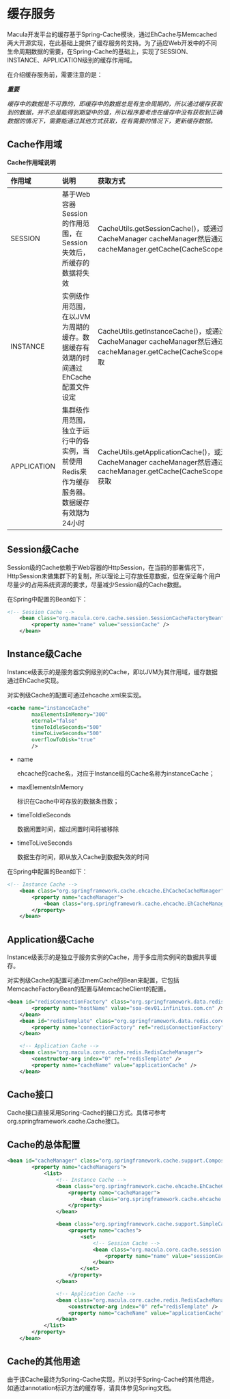 # 缓存服务

Macula开发平台的缓存基于Spring-Cache模块，通过EhCache与Memcached两大开源实现，在此基础上提供了缓存服务的支持。为了适应Web开发中的不同生命周期数据的需要，在Spring-Cache的基础上，实现了SESSION、INSTANCE、APPLICATION级别的缓存作用域。

在介绍缓存服务前，需要注意的是：

_**重要**_

_缓存中的数据是不可靠的，即缓存中的数据总是有生命周期的，所以通过缓存获取到的数据，并不总是能得到期望中的值，所以程序要考虑在缓存中没有获取到正确数据的情况下，需要能通过其他方式获取，在有需要的情况下，更新缓存数据。_

## Cache作用域

**Cache作用域说明**

| 作用域 | 说明 | 获取方式 |
| :--- | :--- | :--- |
| SESSION | 基于Web容器Session的作用范围，在Session失效后，所缓存的数据将失效 | CacheUtils.getSessionCache\(\)，或通过注入CacheManager cacheManager然后通过cacheManager.getCache\(CacheScope.SESSION\)获取 |
| INSTANCE | 实例级作用范围，在以JVM为周期的缓存。数据缓存有效期的时间通过EhCache配置文件设定 | CacheUtils.getInstanceCache\(\)，或通过注入CacheManager cacheManager然后通过cacheManager.getCache\(CacheScope.INSTANCE\)获取 |
| APPLICATION | 集群级作用范围，独立于运行中的各实例，当前使用Redis来作为缓存服务器。数据缓存有效期为24小时 | CacheUtils.getApplicationCache\(\)，或通过注入CacheManager cacheManager然后通过cacheManager.getCache\(CacheScope.APPLICATION\)获取 |

## Session级Cache

Session级的Cache依赖于Web容器的HttpSession，在当前的部署情况下，HttpSession未做集群下的复制，所以理论上可存放任意数据，但在保证每个用户尽量少的占用系统资源的要求，尽量减少Session级的Cache数据。

在Spring中配置的Bean如下：

```xml
<!-- Session Cache -->
    <bean class="org.macula.core.cache.session.SessionCacheFactoryBean">
        <property name="name" value="sessionCache" />
    </bean>
```

## Instance级Cache

Instance级表示的是服务器实例级别的Cache，即以JVM为其作用域，缓存数据通过EhCache实现。

对实例级Cache的配置可通过ehcache.xml来实现。

```xml
<cache name="instanceCache" 
        maxElementsInMemory="300"
        eternal="false"
        timeToIdleSeconds="500"
        timeToLiveSeconds="500"
        overflowToDisk="true"
        />
```

* name

  ehcache的cache名，对应于Instance级的Cache名称为instanceCache；

* maxElementsInMemory

  标识在Cache中可存放的数据条目数；

* timeToIdleSeconds

  数据闲置时间，超过闲置时间将被移除

* timeToLiveSeconds

  数据生存时间，即从放入Cache到数据失效的时间


在Spring中配置的Bean如下：

```xml
<!-- Instance Cache -->
    <bean class="org.springframework.cache.ehcache.EhCacheCacheManager">
        <property name="cacheManager">
            <bean class="org.springframework.cache.ehcache.EhCacheManagerFactoryBean" />
        </property>
    </bean>
```

## Application级Cache

Instance级表示的是独立于服务实例的Cache，用于多应用实例间的数据共享缓存。

对实例级Cache的配置可通过memCache的Bean来配置，它包括MemcacheFactoryBean的配置与MemcacheClient的配置。

```xml
<bean id="redisConnectionFactory" class="org.springframework.data.redis.connection.jedis.JedisConnectionFactory">
        <property name="hostName" value="soa-dev01.infinitus.com.cn" />
    </bean>
    <bean id="redisTemplate" class="org.springframework.data.redis.core.RedisTemplate">
        <property name="connectionFactory" ref="redisConnectionFactory" />
    </bean>

    <!-- Application Cache -->
    <bean class="org.macula.core.cache.redis.RedisCacheManager">
        <constructor-arg index="0" ref="redisTemplate" />
        <property name="cacheName" value="applicationCache" />
    </bean>
```

## Cache接口

Cache接口直接采用Spring-Cache的接口方式。具体可参考org.springframework.cache.Cache接口。

## Cache的总体配置

```xml
<bean id="cacheManager" class="org.springframework.cache.support.CompositeCacheManager">
        <property name="cacheManagers">
            <list>
                <!-- Instance Cache -->
                <bean class="org.springframework.cache.ehcache.EhCacheCacheManager">
                    <property name="cacheManager">
                        <bean class="org.springframework.cache.ehcache.EhCacheManagerFactoryBean" />
                    </property>
                </bean>

                <bean class="org.springframework.cache.support.SimpleCacheManager">
                    <property name="caches">
                        <set>
                            <!-- Session Cache -->
                            <bean class="org.macula.core.cache.session.SessionCacheFactoryBean">
                                <property name="name" value="sessionCache" />
                            </bean>
                        </set>
                    </property>
                </bean>

                <!-- Application Cache -->
                <bean class="org.macula.core.cache.redis.RedisCacheManager">
                    <constructor-arg index="0" ref="redisTemplate" />
                    <property name="cacheName" value="applicationCache" />
                </bean>
            </list>
        </property>
    </bean>
```

## Cache的其他用途

由于该Cache最终为Spring-Cache实现，所以对于Spring-Cache的其他用途，如通过annotation标识方法的缓存等，请具体参见Spring文档。

